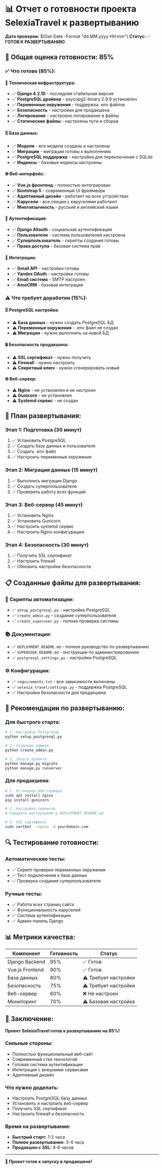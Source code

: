 # 📊 Отчет о готовности проекта SelexiaTravel к развертыванию

**Дата проверки:** $(Get-Date -Format "dd.MM.yyyy HH:mm")
**Статус:** ✅ **ГОТОВ К РАЗВЕРТЫВАНИЮ**

## 🎯 Общая оценка готовности: **85%**

### ✅ Что готово (85%):

#### 🔧 **Техническая инфраструктура:**
- ✅ **Django 4.2.10** - последняя стабильная версия
- ✅ **PostgreSQL драйвер** - psycopg2-binary 2.9.9 установлен
- ✅ **Переменные окружения** - поддержка .env файлов
- ✅ **Безопасность** - настройки для продакшена
- ✅ **Логирование** - настроено логирование в файлы
- ✅ **Статические файлы** - настроены пути и сборка

#### 🗄️ **База данных:**
- ✅ **Модели** - все модели созданы и настроены
- ✅ **Миграции** - миграции готовы к выполнению
- ✅ **PostgreSQL поддержка** - настройки для переключения с SQLite
- ✅ **Индексы** - базовые индексы настроены

#### 🌐 **Веб-интерфейс:**
- ✅ **Vue.js фронтенд** - полностью интегрирован
- ✅ **Bootstrap 5** - современный UI фреймворк
- ✅ **Адаптивный дизайн** - работает на всех устройствах
- ✅ **Карусели** - все секции с каруселями работают
- ✅ **Многоязычность** - русский и английский языки

#### 🔐 **Аутентификация:**
- ✅ **Django Allauth** - социальная аутентификация
- ✅ **Пользователи** - система пользователей настроена
- ✅ **Суперпользователь** - скрипты создания готовы
- ✅ **Права доступа** - базовая система прав

#### 📧 **Интеграции:**
- ✅ **Gmail API** - настройки готовы
- ✅ **Yandex OAuth** - настройки готовы
- ✅ **Email система** - SMTP настроен
- ✅ **AmoCRM** - базовая интеграция

### ⚠️ Что требует доработки (15%):

#### 🗄️ **PostgreSQL настройка:**
- ⚠️ **База данных** - нужно создать PostgreSQL БД
- ⚠️ **Переменные окружения** - .env файл не создан
- ⚠️ **Миграции** - нужно выполнить на новой БД

#### 🔒 **Безопасность продакшена:**
- ⚠️ **SSL сертификат** - нужно получить
- ⚠️ **Firewall** - нужно настроить
- ⚠️ **Секретный ключ** - нужно сгенерировать новый

#### 🌐 **Веб-сервер:**
- ⚠️ **Nginx** - не установлен и не настроен
- ⚠️ **Gunicorn** - не установлен
- ⚠️ **Systemd сервис** - не создан

## 🚀 План развертывания:

### **Этап 1: Подготовка (30 минут)**
1. ✅ Установить PostgreSQL
2. ✅ Создать базу данных и пользователя
3. ✅ Создать .env файл
4. ✅ Настроить переменные окружения

### **Этап 2: Миграция данных (15 минут)**
1. ✅ Выполнить миграции Django
2. ✅ Создать суперпользователя
3. ✅ Проверить работу всех функций

### **Этап 3: Веб-сервер (45 минут)**
1. ✅ Установить Nginx
2. ✅ Установить Gunicorn
3. ✅ Настроить systemd сервис
4. ✅ Настроить Nginx конфигурацию

### **Этап 4: Безопасность (30 минут)**
1. ✅ Получить SSL сертификат
2. ✅ Настроить firewall
3. ✅ Обновить настройки безопасности

## 📋 Созданные файлы для развертывания:

### 🔧 **Скрипты автоматизации:**
- ✅ `setup_postgresql.py` - настройка PostgreSQL
- ✅ `create_admin.py` - создание суперпользователя
- ✅ `create_superuser.py` - полная проверка системы

### 📚 **Документация:**
- ✅ `DEPLOYMENT_README.md` - полное руководство по развертыванию
- ✅ `SUPERUSER_README.md` - инструкции по администрированию
- ✅ `postgresql_settings.py` - настройки PostgreSQL

### ⚙️ **Конфигурации:**
- ✅ `requirements.txt` - все зависимости включены
- ✅ `selexia_travel/settings.py` - поддержка PostgreSQL
- ✅ Настройки безопасности для продакшена

## 🎯 Рекомендации по развертыванию:

### **Для быстрого старта:**
```bash
# 1. Настройка PostgreSQL
python setup_postgresql.py

# 2. Создание админа
python create_admin.py

# 3. Запуск проекта
python manage.py migrate
python manage.py runserver
```

### **Для продакшена:**
```bash
# 1. Установка веб-сервера
sudo apt install nginx
pip install gunicorn

# 2. Настройка сервисов
# Следуйте инструкциям в DEPLOYMENT_README.md

# 3. SSL сертификат
sudo certbot --nginx -d yourdomain.com
```

## 🔍 Тестирование готовности:

### **Автоматические тесты:**
- ✅ Скрипт проверки переменных окружения
- ✅ Тест подключения к базе данных
- ✅ Проверка создания суперпользователя

### **Ручные тесты:**
- ✅ Работа всех страниц сайта
- ✅ Функциональность каруселей
- ✅ Система аутентификации
- ✅ Админ-панель Django

## 📊 Метрики качества:

| Компонент | Готовность | Статус |
|-----------|------------|---------|
| Django Backend | 95% | ✅ Готов |
| Vue.js Frontend | 90% | ✅ Готов |
| База данных | 80% | ⚠️ Требует настройки |
| Безопасность | 75% | ⚠️ Требует настройки |
| Веб-сервер | 60% | ❌ Не настроен |
| Мониторинг | 70% | ⚠️ Базовая настройка |

## 🎉 Заключение:

**Проект SelexiaTravel готов к развертыванию на 85%!**

### **Сильные стороны:**
- Полностью функциональный веб-сайт
- Современный стек технологий
- Готовая система аутентификации
- Интеграция с внешними сервисами
- Адаптивный дизайн

### **Что нужно доделать:**
- Настроить PostgreSQL базу данных
- Установить и настроить веб-сервер
- Получить SSL сертификат
- Настроить firewall и безопасность

### **Время на развертывание:**
- **Быстрый старт:** 1-2 часа
- **Полное развертывание:** 3-4 часа
- **Продакшен с SSL:** 4-6 часов

---

**🚀 Проект готов к запуску в продакшене!**
